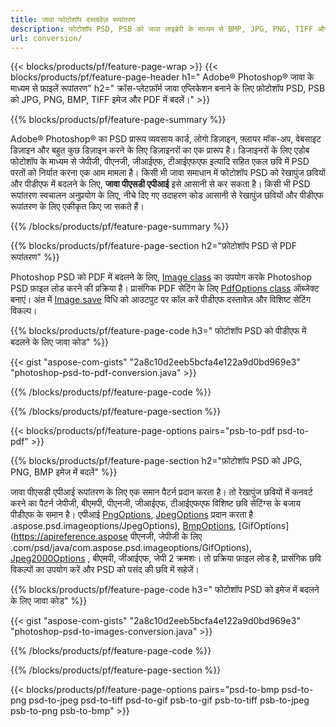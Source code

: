 ```yaml
---
title: जावा फोटोशॉप दस्तावेज़ रूपांतरण
description: फोटोशॉप PSD, PSB को जावा लाइब्रेरी के माध्यम से BMP, JPG, PNG, TIFF और PDF सहित छवियों में बदलें।
url: conversion/
---
```


{{< blocks/products/pf/feature-page-wrap >}}
{{< blocks/products/pf/feature-page-header h1=" Adobe® Photoshop® जावा के माध्यम से फ़ाइलें रूपांतरण" h2=" क्रॉस-प्लेटफ़ॉर्म जावा एप्लिकेशन बनाने के लिए फ़ोटोशॉप PSD, PSB को JPG, PNG, BMP, TIFF इमेज और PDF में बदलें।" >}}

{{% blocks/products/pf/feature-page-summary %}}

Adobe® Photoshop® का PSD प्रारूप व्यवसाय कार्ड, लोगो डिज़ाइन, फ़्लायर मॉक-अप, वेबसाइट डिज़ाइन और बहुत कुछ डिज़ाइन करने के लिए डिज़ाइनरों का एक प्रारूप है। डिजाइनरों के लिए एडोब फोटोशॉप के माध्यम से जेपीजी, पीएनजी, जीआईएफ, टीआईएफएफ इत्यादि सहित एकल छवि में PSD परतों को निर्यात करना एक आम मामला है। किसी भी जावा समाधान में फोटोशॉप PSD को रेखापुंज छवियों और पीडीएफ में बदलने के लिए, **जावा पीएसडी एपीआई** इसे आसानी से कर सकता है। किसी भी PSD रूपांतरण स्वचालन अनुप्रयोग के लिए, नीचे दिए गए उदाहरण कोड आसानी से रेखापुंज छवियों और पीडीएफ रूपांतरण के लिए एकीकृत किए जा सकते हैं।

{{% /blocks/products/pf/feature-page-summary %}}

{{% blocks/products/pf/feature-page-section h2="फ़ोटोशॉप PSD से PDF रूपांतरण" %}}

Photoshop PSD को PDF में बदलने के लिए, [Image class](https://apireference.aspose.com/psd/java/com.aspose.psd/Image) का उपयोग करके Photoshop PSD फ़ाइल लोड करने की प्रक्रिया है। प्रासंगिक PDF सेटिंग के लिए [PdfOptions class](https://apireference.aspose.com/psd/java/com.aspose.psd.imageoptions/PdfOptions) ऑब्जेक्ट बनाएं। अंत में [Image.save](https://apireference.aspose.com/psd/java/com.aspose.psd/Image#save-java.lang.String-com.aspose.psd.ImageOptionsBase-) विधि को आउटपुट पर कॉल करें पीडीएफ दस्तावेज़ और विशिष्ट सेटिंग विकल्प।

{{% blocks/products/pf/feature-page-code h3=" फोटोशॉप PSD को पीडीएफ में बदलने के लिए जावा कोड" %}}

{{< gist "aspose-com-gists" "2a8c10d2eeb5bcfa4e122a9d0bd969e3" "photoshop-psd-to-pdf-conversion.java" >}}

{{% /blocks/products/pf/feature-page-code %}}

{{% /blocks/products/pf/feature-page-section %}}

{{< blocks/products/pf/feature-page-options pairs="psb-to-pdf psd-to-pdf" >}}

{{% blocks/products/pf/feature-page-section h2="फ़ोटोशॉप PSD को JPG, PNG, BMP इमेज में बदलें" %}}

जावा पीएसडी एपीआई रूपांतरण के लिए एक समान पैटर्न प्रदान करता है। तो रेखापुंज छवियों में कनवर्ट करने का पैटर्न जेपीजी, बीएमपी, पीएनजी, जीआईएफ, टीआईएफएफ विशिष्ट छवि सेटिंग्स के बजाय पीडीएफ के समान है। एपीआई [PngOptions](https://apireference.aspose.com/psd/java/com.aspose.psd.imageoptions/PngOptions), [JpegOptions](https://apireference.aspose.com/psd/java/com) प्रदान करता है .aspose.psd.imageoptions/JpegOptions), [BmpOptions](https://apireference.aspose.com/psd/java/com.aspose.psd.imageoptions/BmpOptions), [GifOptions](https://apireference.aspose पीएनजी, जेपीजी के लिए .com/psd/java/com.aspose.psd.imageoptions/GifOptions), [Jpeg2000Options](https://apireference.aspose.com/psd/java/com.aspose.psd.imageoptions/Jpeg2000Options) , बीएमपी, जीआईएफ, जेपी 2 क्रमशः। तो प्रक्रिया फ़ाइल लोड है, प्रासंगिक छवि विकल्पों का उपयोग करें और PSD को पसंद की छवि में सहेजें।

{{% blocks/products/pf/feature-page-code h3=" फोटोशॉप PSD को इमेज में बदलने के लिए जावा कोड" %}}

{{< gist "aspose-com-gists" "2a8c10d2eeb5bcfa4e122a9d0bd969e3" "photoshop-psd-to-images-conversion.java" >}}

{{% /blocks/products/pf/feature-page-code %}}

{{% /blocks/products/pf/feature-page-section %}}

{{< blocks/products/pf/feature-page-options pairs="psd-to-bmp psd-to-png psd-to-jpeg psd-to-tiff psd-to-gif psb-to-gif psb-to-tiff psb-to-jpeg psb-to-png psb-to-bmp" >}}
